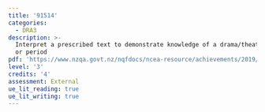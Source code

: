 ```yaml
---
title: '91514'
categories:
  - DRA3
description: >-
  Interpret a prescribed text to demonstrate knowledge of a drama/theatre form
  or period
pdf: 'https://www.nzqa.govt.nz/nqfdocs/ncea-resource/achievements/2019/as91514.pdf'
level: '3'
credits: '4'
assessment: External
ue_lit_reading: true
ue_lit_writing: true
---
```


